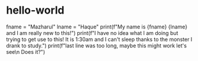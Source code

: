 # hello-world

fname = "Mazharul"
lname = "Haque"
print(f"My name is {fname} {lname} and I am really new to this!")
print(f"I have no idea what I am doing but trying to get use to this! It is 1:30am and I can't sleep thanks to the monster I drank to study.")
print(f"last line was too long, maybe this might work let's see\n Does it?")
